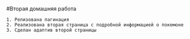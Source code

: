 #Вторая домашняя работа

```
1. Релизована пагинация
2. Реализована вторая страница с подробной информацией о покемоне
3. Сделан адаптив второй страницы
```
